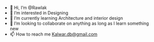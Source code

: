 - 👋 Hi, I’m @Rawlak
- 👀 I’m interested in Designing
- 🌱 I’m currently learning Architecture and interior design
- 💞️ I’m looking to collaborate on anything as long as I learn something new
- 📫 How to reach me Kalwar.db@gmail.com

<!---
Rawlak/Rawlak is a ✨ special ✨ repository because its `README.md` (this file) appears on your GitHub profile.
You can click the Preview link to take a look at your changes.
--->
